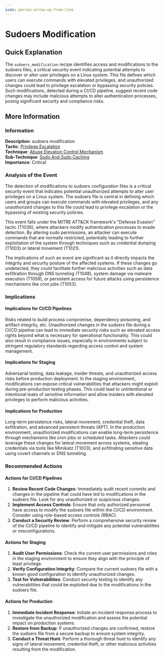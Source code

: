 ```yaml
---
icon: person-arrow-up-from-line
---
```


# Sudoers Modification

## Quick Explanation

The `sudoers_modification` recipe identifies access and modifications to the sudoers files, a critical security event indicating potential attempts to discover or alter user privileges on a Linux system. This file defines which users can execute commands with elevated privileges, and unauthorized changes could lead to privilege escalation or bypassing security policies. Such modifications, detected during a CI/CD pipeline, suggest recent code changes may include malicious attempts to alter authentication processes, posing significant security and compliance risks.

## More Information

### Information

**Description**: sudoers modification\
**Tactic**: [Privilege Escalation](https://jibril.garnet.ai/mitre/mitre/ta0004)\
**Technique**: [Abuse Elevation Control Mechanism](https://jibril.garnet.ai/mitre/mitre/ta0004/t1548)\
**Sub-Technique**: [Sudo And Sudo Caching](https://jibril.garnet.ai/mitre/mitre/ta0004/t1548/t1548.003)\
**Importance**: Critical

### Analysis of the Event

The detection of modifications to sudoers configuration files is a critical security event that indicates potential unauthorized attempts to alter user privileges on a Linux system. The sudoers file is central in defining which users and groups can execute commands with elevated privileges, and any unauthorized changes to this file could lead to privilege escalation or the bypassing of existing security policies.

This event falls under the MITRE ATT\&CK framework's "Defense Evasion" tactic (T1036), where attackers modify authentication processes to evade detection. By altering sudo permissions, an attacker can execute commands that are normally restricted, potentially leading to further exploitation of the system through techniques such as credential dumping (T1003) or lateral movement (T1021).

The implications of such an event are significant as it directly impacts the integrity and security posture of the affected systems. If these changes go undetected, they could facilitate further malicious activities such as data exfiltration through DNS tunneling (T1048), system damage via malware execution (T1059), or persistent access for future attacks using persistence mechanisms like cron jobs (T1053).

### Implications

#### Implications for CI/CD Pipelines

Risks related to build process compromise, dependency poisoning, and artifact integrity, etc. Unauthorized changes in the sudoers file during a CI/CD pipeline can lead to immediate security risks such as elevated access rights beyond what is necessary for operational functionality. This could also result in compliance issues, especially in environments subject to stringent regulatory standards regarding access control and system management.

#### Implications for Staging

Adversarial testing, data leakage, insider threats, and unauthorized access risks before production deployment. In the staging environment, modifications can expose critical vulnerabilities that attackers might exploit during pre-production testing phases. This could lead to unintentional or intentional leaks of sensitive information and allow insiders with elevated privileges to perform malicious activities.

#### Implications for Production

Long-term persistence risks, lateral movement, credential theft, data exfiltration, and advanced persistent threats (APT). In the production environment, unauthorized modifications can enable long-term persistence through mechanisms like cron jobs or scheduled tasks. Attackers could leverage these changes for lateral movement across systems, stealing credentials via tools like Mimikatz (T1003), and exfiltrating sensitive data using covert channels or DNS tunneling.

### Recommended Actions

#### Actions for CI/CD Pipelines

1. **Review Recent Code Changes**: Immediately audit recent commits and changes in the pipeline that could have led to modifications in the sudoers file. Look for any unauthorized or suspicious changes.
2. **Implement Access Controls**: Ensure that only authorized personnel have access to modify the sudoers file within the CI/CD environment. Consider using role-based access controls (RBAC).
3. **Conduct a Security Review**: Perform a comprehensive security review of the CI/CD pipeline to identify and mitigate any potential vulnerabilities or misconfigurations.

#### Actions for Staging

1. **Audit User Permissions**: Check the current user permissions and roles in the staging environment to ensure they align with the principle of least privilege.
2. **Verify Configuration Integrity**: Compare the current sudoers file with a known good configuration to identify unauthorized changes.
3. **Test for Vulnerabilities**: Conduct security testing to identify any vulnerabilities that could be exploited due to the modifications in the sudoers file.

#### Actions for Production

1. **Immediate Incident Response**: Initiate an incident response process to investigate the unauthorized modification and assess the potential impact on production systems.
2. **Restore from Backup**: If unauthorized changes are confirmed, restore the sudoers file from a secure backup to ensure system integrity.
3. **Conduct a Threat Hunt**: Perform a thorough threat hunt to identify any signs of lateral movement, credential theft, or other malicious activities resulting from the modification.
